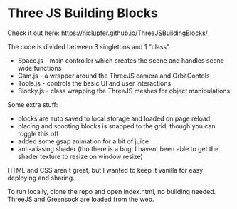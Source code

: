 # Three JS Building Blocks

Check it out here:
https://niclupfer.github.io/ThreeJSBuildingBlocks/

The code is divided between 3 singletons and 1 "class"
- Space.js - main controller which creates the scene and handles scene-wide functions
- Cam.js - a wrapper around the ThreeJS camera and OrbitContols
- Tools.js - controls the basic UI and user interactions
- Blocky.js - class wrapping the ThreeJS meshes for object manipulations

Some extra stuff:
- blocks are auto saved to local storage and loaded on page reload
- placing and scooting blocks is snapped to the grid, though you can toggle this off
- added some gsap animation for a bit of juice
- anti-aliasing shader (tho there is a bug, I havent been able to get the shader texture to resize on window resize)

HTML and CSS aren't great, but I wanted to keep it vanilla for easy deploying and sharing.

To run locally, clone the repo and open index.html, no building needed. ThreeJS and Greensock are loaded from the web.
